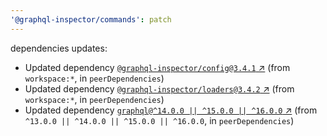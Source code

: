 ```yaml
---
'@graphql-inspector/commands': patch
---
```

dependencies updates:
  - Updated dependency [`@graphql-inspector/config@3.4.1`
    ↗︎](https://www.npmjs.com/package/@graphql-inspector/config/v/3.4.1) (from `workspace:*`, in
    `peerDependencies`)
  - Updated dependency [`@graphql-inspector/loaders@3.4.2`
    ↗︎](https://www.npmjs.com/package/@graphql-inspector/loaders/v/3.4.2) (from `workspace:*`, in
    `peerDependencies`)
  - Updated dependency [`graphql@^14.0.0 || ^15.0.0 || ^16.0.0`
    ↗︎](https://www.npmjs.com/package/graphql/v/14.0.0) (from `^13.0.0 || ^14.0.0 || ^15.0.0 ||
    ^16.0.0`, in `peerDependencies`)
